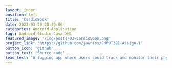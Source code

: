 ```yaml
---
layout: inner
position: left
title: 'CardioBook'
date: 2022-03-20 20:49:00
categories: Android-Application
tags: Android-Studio Java XML
featured_image: '/img/posts/03-CardioBook.png'
project_link: 'https://github.com/jawniss/CMPUT301-Assign-1'
button_icon: 'github'
button_text: 'Source code'
lead_text: "A logging app where users could track and monitor their physical exercise over a period of time. Users could create a new record for their daily activities, logging data such as the date and duration, as well as any notes. All records could then be viewed, edited, or deleted at any time by the user. The records were stored in the phone's internal storage so that no data was lost between device and app restarts."
---
```


